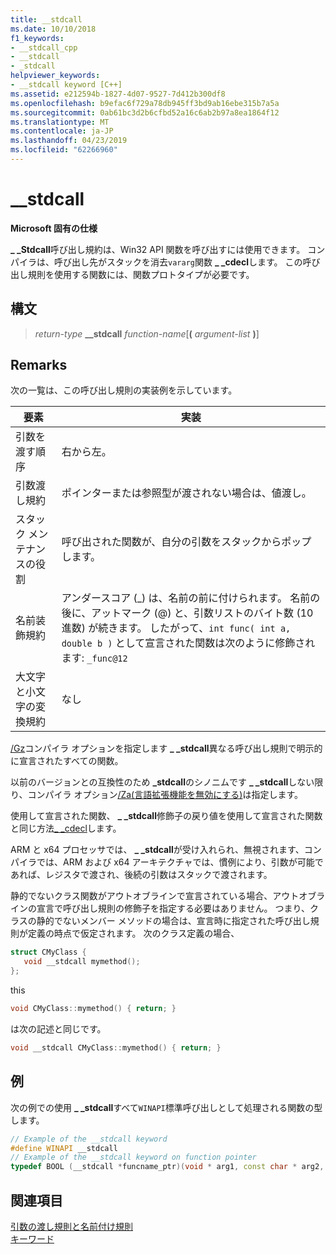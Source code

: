 ```yaml
---
title: __stdcall
ms.date: 10/10/2018
f1_keywords:
- __stdcall_cpp
- __stdcall
- _stdcall
helpviewer_keywords:
- __stdcall keyword [C++]
ms.assetid: e212594b-1827-4d07-9527-7d412b300df8
ms.openlocfilehash: b9efac6f729a78db945ff3bd9ab16ebe315b7a5a
ms.sourcegitcommit: 0ab61bc3d2b6cfbd52a16c6ab2b97a8ea1864f12
ms.translationtype: MT
ms.contentlocale: ja-JP
ms.lasthandoff: 04/23/2019
ms.locfileid: "62266960"
---
```

# <a name="stdcall"></a>__stdcall

**Microsoft 固有の仕様**

**_ _Stdcall**呼び出し規約は、Win32 API 関数を呼び出すには使用できます。 コンパイラは、呼び出し先がスタックを消去`vararg`関数 **_ _cdecl**します。 この呼び出し規則を使用する関数には、関数プロトタイプが必要です。

## <a name="syntax"></a>構文

> *return-type* **\_\_stdcall** *function-name*[**(** *argument-list* **)**]

## <a name="remarks"></a>Remarks

次の一覧は、この呼び出し規則の実装例を示しています。

|要素|実装|
|-------------|--------------------|
|引数を渡す順序|右から左。|
|引数渡し規約|ポインターまたは参照型が渡されない場合は、値渡し。|
|スタック メンテナンスの役割|呼び出された関数が、自分の引数をスタックからポップします。|
|名前装飾規約|アンダースコア (_) は、名前の前に付けられます。 名前の後に、アットマーク (@) と、引数リストのバイト数 (10 進数) が続きます。 したがって、`int func( int a, double b )` として宣言された関数は次のように修飾されます: `_func@12`|
|大文字と小文字の変換規約|なし|

[/Gz](../build/reference/gd-gr-gv-gz-calling-convention.md)コンパイラ オプションを指定します **_ _stdcall**異なる呼び出し規則で明示的に宣言されたすべての関数。

以前のバージョンとの互換性のため **_stdcall**のシノニムです **_ _stdcall**しない限り、コンパイラ オプション[/Za\(言語拡張機能を無効にする)](../build/reference/za-ze-disable-language-extensions.md)は指定します。

使用して宣言された関数、 **_ _stdcall**修飾子の戻り値を使用して宣言された関数と同じ方法[_ _cdecl](../cpp/cdecl.md)します。

ARM と x64 プロセッサでは、 **_ _stdcall**が受け入れられ、無視されます、コンパイラでは、ARM および x64 アーキテクチャでは、慣例により、引数が可能であれば、レジスタで渡され、後続の引数はスタックで渡されます。

静的でないクラス関数がアウトオブラインで宣言されている場合、アウトオブラインの宣言で呼び出し規則の修飾子を指定する必要はありません。 つまり、クラスの静的でないメンバー メソッドの場合は、宣言時に指定された呼び出し規則が定義の時点で仮定されます。 次のクラス定義の場合、

```cpp
struct CMyClass {
   void __stdcall mymethod();
};
```

this

```cpp
void CMyClass::mymethod() { return; }
```

は次の記述と同じです。

```cpp
void __stdcall CMyClass::mymethod() { return; }
```

## <a name="example"></a>例

次の例での使用 **_ _stdcall**すべて`WINAPI`標準呼び出しとして処理される関数の型します。

```cpp
// Example of the __stdcall keyword
#define WINAPI __stdcall
// Example of the __stdcall keyword on function pointer
typedef BOOL (__stdcall *funcname_ptr)(void * arg1, const char * arg2, DWORD flags, ...);
```

## <a name="see-also"></a>関連項目

[引数の渡し規則と名前付け規則](../cpp/argument-passing-and-naming-conventions.md)<br/>
[キーワード](../cpp/keywords-cpp.md)